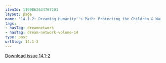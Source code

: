 ```yaml
---
itemId: 1199862634767201
layout: page
name: '14.1-2: Dreaming Humanity''s Path: Protecting the Children & Warning Dreams'
tags:
- hasTag: dreamnetwork
- hasTag: dream-network-volume-14
type: post
urlSlug: 14.1-2
---
```

<a href="files/pdfs/Volume_14/14.1-2-Dream-Network-Vol-14-Nos-1-&-2.pdf" download="">Download issue 14.1-2</a>
